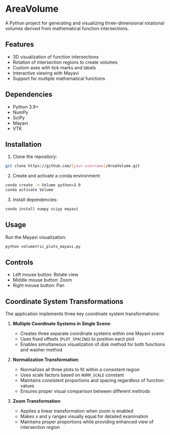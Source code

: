 # AreaVolume

A Python project for generating and visualizing three-dimensional rotational volumes derived from mathematical function intersections.

## Features

- 3D visualization of function intersections
- Rotation of intersection regions to create volumes
- Custom axes with tick marks and labels
- Interactive viewing with Mayavi
- Support for multiple mathematical functions

## Dependencies

- Python 3.9+
- NumPy
- SciPy
- Mayavi
- VTK

## Installation

1. Clone the repository:
```bash
git clone https://github.com/[your-username]/AreaVolume.git
```

2. Create and activate a conda environment:
```bash
conda create -n Volume python=3.9
conda activate Volume
```

3. Install dependencies:
```bash
conda install numpy scipy mayavi
```

## Usage

Run the Mayavi visualization:
```bash
python volumetric_plots_mayavi.py
```

## Controls

- Left mouse button: Rotate view
- Middle mouse button: Zoom
- Right mouse button: Pan

## Coordinate System Transformations

The application implements three key coordinate system transformations:

1. **Multiple Coordinate Systems in Single Scene**: 
   - Creates three separate coordinate systems within one Mayavi scene
   - Uses fixed offsets (`PLOT_SPACING`) to position each plot
   - Enables simultaneous visualization of disk method for both functions and washer method

2. **Normalization Transformation**:
   - Normalizes all three plots to fit within a consistent region
   - Uses scale factors based on `NORM_SCALE` constant
   - Maintains consistent proportions and spacing regardless of function values
   - Ensures proper visual comparison between different methods

3. **Zoom Transformation**:
   - Applies a linear transformation when zoom is enabled
   - Makes x and y ranges visually equal for detailed examination
   - Maintains proper proportions while providing enhanced view of intersection region
